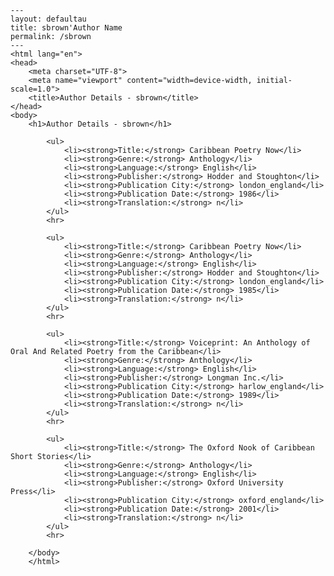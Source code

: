 
    ---
    layout: defaultau
    title: sbrown'Author Name 
    permalink: /sbrown
    ---
    <html lang="en">
    <head>
        <meta charset="UTF-8">
        <meta name="viewport" content="width=device-width, initial-scale=1.0">
        <title>Author Details - sbrown</title>
    </head>
    <body>
        <h1>Author Details - sbrown</h1>
        
            <ul>
                <li><strong>Title:</strong> Caribbean Poetry Now</li>
                <li><strong>Genre:</strong> Anthology</li>
                <li><strong>Language:</strong> English</li>
                <li><strong>Publisher:</strong> Hodder and Stoughton</li>
                <li><strong>Publication City:</strong> london_england</li>
                <li><strong>Publication Date:</strong> 1986</li>
                <li><strong>Translation:</strong> n</li>
            </ul>
            <hr>
            
            <ul>
                <li><strong>Title:</strong> Caribbean Poetry Now</li>
                <li><strong>Genre:</strong> Anthology</li>
                <li><strong>Language:</strong> English</li>
                <li><strong>Publisher:</strong> Hodder and Stoughton</li>
                <li><strong>Publication City:</strong> london_england</li>
                <li><strong>Publication Date:</strong> 1985</li>
                <li><strong>Translation:</strong> n</li>
            </ul>
            <hr>
            
            <ul>
                <li><strong>Title:</strong> Voiceprint: An Anthology of Oral And Related Poetry from the Caribbean</li>
                <li><strong>Genre:</strong> Anthology</li>
                <li><strong>Language:</strong> English</li>
                <li><strong>Publisher:</strong> Longman Inc.</li>
                <li><strong>Publication City:</strong> harlow_england</li>
                <li><strong>Publication Date:</strong> 1989</li>
                <li><strong>Translation:</strong> n</li>
            </ul>
            <hr>
            
            <ul>
                <li><strong>Title:</strong> The Oxford Nook of Caribbean Short Stories</li>
                <li><strong>Genre:</strong> Anthology</li>
                <li><strong>Language:</strong> English</li>
                <li><strong>Publisher:</strong> Oxford University Press</li>
                <li><strong>Publication City:</strong> oxford_england</li>
                <li><strong>Publication Date:</strong> 2001</li>
                <li><strong>Translation:</strong> n</li>
            </ul>
            <hr>
            
        </body>
        </html>
        